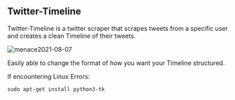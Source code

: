 
  ## Twitter-Timeline

  Twitter-Timeline is a twitter scraper that scrapes tweets from a specific user and creates a clean Timeline of their tweets.

  ![menace2021-08-07](https://github.com/amusci/twitter-timeline/assets/71357098/6ce951c1-f5b3-4924-8e2f-8d9ead4acadb)

  Easily able to change the format of how you want your Timeline structured.


If encountering Linux Errors:
```
sudo apt-get install python3-tk
```


